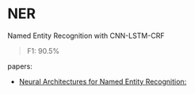 # NER
Named Entity Recognition with CNN-LSTM-CRF 


> F1: 90.5%

papers:
+ [Neural Architectures for Named Entity Recognition:](https://arxiv.org/abs/1603.01360)
